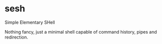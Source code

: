 # sesh
Simple Elementary SHell

Nothing fancy, just a minimal shell capable of command history, pipes and redirection.
